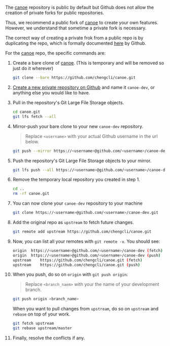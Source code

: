 The [canoe](https://github.com/chengcli/canoe) repository is public by default
but Github does not allow the creation of private forks for public repositories.

Thus, we recommend a public fork of [canoe](https://github.com/chengcli/canoe)
to create your own features. However, we understand that sometime a private fork is necessary.

The correct way of creating a private frok from a public repo is by duplicating the repo,
which is formally documented [here](https://help.github.com/articles/duplicating-a-repository/) by Github.

For the [canoe](https://github.com/chengcli/canoe) repo, the specific commands are:

 1. Create a bare clone of [canoe](https://github.com/chengcli/canoe).
    (This is temporary and will be removed so just do it wherever)
    ```bash
    git clone --bare https://github.com/chengcli/canoe.git
    ```

 1. [Create a new private repository on Github](https://help.github.com/articles/creating-a-new-repository/)
    and name it `canoe-dev`, or anything else you would like to have.

 1. Pull in the repository's Git Large File Storage objects.
    ```bash
    cd canoe.git
    git lfs fetch --all
    ```

 1. Mirror-push your bare clone to your new `canoe-dev` repository.
    > Replace `<username>` with your actual Github username in the url below.

    ```bash
    git push --mirror https://<username>@github.com/<username>/canoe-dev.git
    ```

 1. Push the repository's Git Large File Storage objects to your mirror.
    ```bash
    git lfs push --all https://<username>@github.com/<username>/canoe-dev.git
    ```

 1. Remove the temporary local repository you created in step 1.
    ```bash
    cd ..
    rm -rf canoe.git
    ```

 1. You can now clone your `canoe-dev` repository to your machine
    ```bash
    git clone https://<username>@github.com/<username>/canoe-dev.git
    ```

 1. Add the original repo as `upstream` to fetch future changes.
    ```bash
    git remote add upstream https://github.com/chengcli/canoe.git
    ```

 1. Now, you can list all your remotes with `git remote -v`. You should see:
    ```bash
    origin	https://<username>@github.com/<username>/canoe-dev (fetch)
    origin	https://<username>@github.com/<username>/canoe-dev (push)
    upstream	https://github.com/chengcli/canoe.git (fetch)
    upstream	https://github.com/chengcli/canoe.git (push)
    ```

 1. When you push, do so on `origin` with `git push origin`:
    > Replace `<branch_naem>` with your the name of your development branch.
    ```bash
    git push origin <branch_name>
    ```
    When you want to pull changes from `upstream`, do so on `upstream` and `rebase` on top of your work.
    ```bash
    git fetch upstream
    git rebase upstream/master
    ```

 1. Finally, resolve the conflicts if any.
